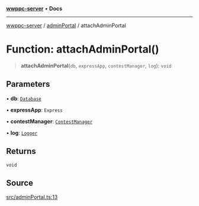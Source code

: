 [**wwppc-server**](../../README.md) • **Docs**

***

[wwppc-server](../../modules.md) / [adminPortal](../README.md) / attachAdminPortal

# Function: attachAdminPortal()

> **attachAdminPortal**(`db`, `expressApp`, `contestManager`, `log`): `void`

## Parameters

• **db**: [`Database`](../../database/classes/Database.md)

• **expressApp**: `Express`

• **contestManager**: [`ContestManager`](../../contest/classes/ContestManager.md)

• **log**: [`Logger`](../../log/interfaces/Logger.md)

## Returns

`void`

## Source

[src/adminPortal.ts:13](https://github.com/WWPPC/WWPPC-server/blob/5af5647ee3617fa27e87b8a991f7e99d942ffb71/src/adminPortal.ts#L13)
